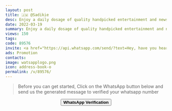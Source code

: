 ```yaml
---
layout: post
title: 🇯🇲 @Sadikie
desc: Enjoy a daily dosage of quality handpicked entertainment and news Via our WhatsApp Status updates
date: 2022-03-19
summary: Enjoy a daily dosage of quality handpicked entertainment and news Via your whatsApp status, His iD code is 89576 he is a proud member since
views: 150
tags: 
code: 89576
invite: <a href="https://api.whatsapp.com/send/?text=Hey, have you heard about this WhatsApp TV. Check out their website https://www.watsapp.tv/code and if you want to join use my code 89576 because I'm a member" class="page-scroll">Invite Friends</a>
ads: Promotion
contacts: 
image: watsapplogo.png
icon: address-book-o
permalink: /v/89576/
---
```


>Before you can get started, Click on the WhatsApp button below and send us the generated message to verified your whatsapp number
   
<center><a href="https://api.whatsapp.com/send?phone={{site.tell}}&text=ID 89576 Invited Me" class="page-scroll"><button class="btn btn-outline btn-xl" id="#signup"><strong>WhatsApp Verification</strong></button></a></center>
